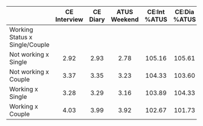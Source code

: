 
|                      | CE<br>Interview |  CE<br>Diary | ATUS<br>Weekend | CE:Int<br>%ATUS | CE:Dia<br>%ATUS |
| -------------------- | :----------: | :----------: | :----------: | :----------: | :----------: |
| Working Status x Single/Couple |              |              |              |              |              |
| Not working x Single |         2.92 |         2.93 |         2.78 |       105.16 |       105.61 |
| Not working x Couple |         3.37 |         3.35 |         3.23 |       104.33 |       103.60 |
| Working x Single     |         3.28 |         3.29 |         3.16 |       103.89 |       104.33 |
| Working x Couple     |         4.03 |         3.99 |         3.92 |       102.67 |       101.73 |

